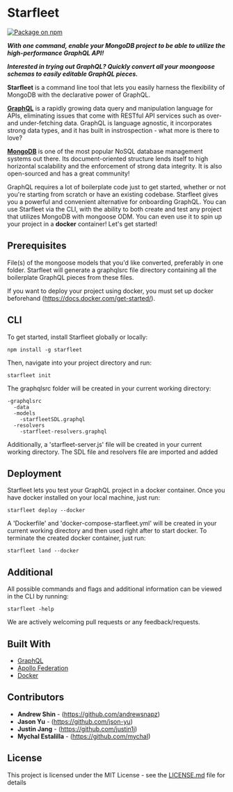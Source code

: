 # Starfleet

[![Package on npm](https://img.shields.io/npm/v/postgraphile.svg?style=flat)](https://www.npmjs.com/)

_**With one command, enable your MongoDB project to be able to utilize the high-performance GraphQL API!**_

_**Interested in trying out GraphQL? Quickly convert all your moongoose schemas to easily editable GraphQL pieces.**_

**Starfleet** is a command line tool that lets you easily harness the flexibility of MongoDB with the declarative power of GraphQL.

[**GraphQL**](https://graphql.org/) is a rapidly growing data query and manipulation language for APIs, eliminating issues that come with RESTful API services such as over- and under-fetching data. GraphQL is language agnostic, it incorporates strong data types, and it has built in instrospection - what more is there to love?

[**MongoDB**](https://www.mongodb.com/) is one of the most popular NoSQL database management systems out there. Its document-oriented structure lends itself to high horizontal scalability and the enforcement of strong data integrity. It is also open-sourced and has a great community!

GraphQL requires a lot of boilerplate code just to get started, whether or not you're starting from scratch or have an existing codebase. Starfleet gives you a powerful and convenient alternative for onboarding GraphQL. You can use Starfleet via the CLI, with the ability to both create and test any project that utilizes MongoDB with mongoose ODM. You can even use it to spin up your project in a **docker** container! Let's get started!

## Prerequisites

File(s) of the mongoose models that you'd like converted, preferably in one folder. Starfleet will generate a graphqlsrc file directory containing all the boilerplate GraphQL pieces from these files.

If you want to deploy your project using docker, you must set up docker beforehand (https://docs.docker.com/get-started/). 


## CLI

To get started, install Starfleet globally or locally:

```
npm install -g starfleet
```

Then, navigate into your project directory and run:

```
starfleet init
```

The graphqlsrc folder will be created in your current working directory:

```
-graphqlsrc
  -data
  -models
    -starfleetSDL.graphql
  -resolvers
    -starfleet-resolvers.graphql
```
Additionally, a 'starfleet-server.js' file will be created in your current working directory. The SDL file and resolvers file are imported and added 

## Deployment

Starfleet lets you test your GraphQL project in a docker container. Once you have docker installed on your local machine, just run:

```
starfleet deploy --docker
```

A 'Dockerfile' and 'docker-compose-starfleet.yml' will be created in your current working directory and then used right after to start docker. To terminate the created
docker container, just run:

```
starfleet land --docker
```

## Additional

All possible commands and flags and additional information can be viewed in the CLI by running:

```
starfleet -help
```

We are actively welcoming pull requests or any feedback/requests.

## Built With

* [GraphQL](https://graphql.org/)
* [Apollo Federation](https://www.apollographql.com/docs/apollo-server/)
* [Docker](https://www.docker.com/)

## Contributors

* **Andrew Shin** - (https://github.com/andrewsnapz)
* **Jason Yu** - (https://github.com/json-yu)
* **Justin Jang** - (https://github.com/justin1j)
* **Mychal Estalilla** - (https://github.com/mychaI)

## License

This project is licensed under the MIT License - see the [LICENSE.md](LICENSE.md) file for details
